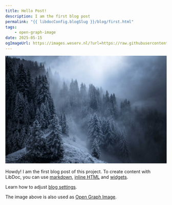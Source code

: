 ```yaml
---
title: Hello Post!
description: I am the first blog post
permalink: "{{ libdocConfig.blogSlug }}/blog/first.html"
tags:
    - open-graph-image
date: 2025-05-15
ogImageUrl: https://images.weserv.nl/?url=https://raw.githubusercontent.com/olivier3lanc/photographies/refs/heads/master/assets/paysages/hiver/foret_sapins_hiver_col_pre_img_4917_size_2560x1706.webp&w=1200&h=600&fit=cover&q=30&output=webp
---
```

![markdown image example](https://raw.githubusercontent.com/olivier3lanc/photographies/refs/heads/master/assets/paysages/hiver/foret_sapins_hiver_col_pre_img_4917_size_2560x1706.webp)

Howdy! I am the first blog post of this project. To create content with LibDoc, you can use [markdown](https://eleventy-libdoc.netlify.app/creating-content/markdown/), [inline HTML](https://eleventy-libdoc.netlify.app/creating-content/inline-html/) and [widgets](https://eleventy-libdoc.netlify.app/creating-content/widgets/).

Learn how to adjust [blog settings](https://eleventy-libdoc.netlify.app/creating-content/blogging/).

The image above is also used as [Open Graph Image](https://eleventy-libdoc.netlify.app/tags/open-graph-image/).
